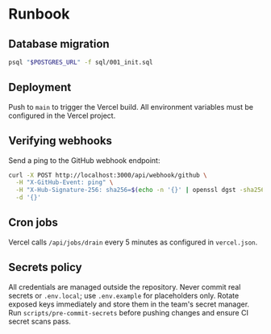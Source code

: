 # Runbook

## Database migration

```bash
psql "$POSTGRES_URL" -f sql/001_init.sql
```

## Deployment

Push to `main` to trigger the Vercel build. All environment variables must be configured in the Vercel project.

## Verifying webhooks

Send a ping to the GitHub webhook endpoint:

```bash
curl -X POST http://localhost:3000/api/webhook/github \
  -H "X-GitHub-Event: ping" \
  -H "X-Hub-Signature-256: sha256=$(echo -n '{}' | openssl dgst -sha256 -hmac "$GITHUB_WEBHOOK_SECRET" -hex | sed 's/^/\/')" \
  -d '{}'
```

## Cron jobs

Vercel calls `/api/jobs/drain` every 5 minutes as configured in `vercel.json`.

## Secrets policy

All credentials are managed outside the repository. Never commit real secrets or `.env.local`; use `.env.example` for placeholders only. Rotate exposed keys immediately and store them in the team's secret manager. Run `scripts/pre-commit-secrets` before pushing changes and ensure CI secret scans pass.

